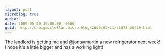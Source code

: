 ```yaml
---
layout: post
microblog: true
audio: 
date: 2009-05-20 19:00:00 -0500
guid: http://craigmcclellan.micro.blog/2009/05/21/t1872430419.html
---
```

The landlord is getting me and @jontaymartin a new refrigerator next week!  I hope it's a little bigger and has a working light!
